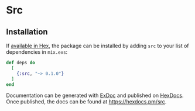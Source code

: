 # Src

## Installation

If [available in Hex](https://hex.pm/docs/publish), the package can be installed
by adding `src` to your list of dependencies in `mix.exs`:

```elixir
def deps do
  [
    {:src, "~> 0.1.0"}
  ]
end
```

Documentation can be generated with [ExDoc](https://github.com/elixir-lang/ex_doc)
and published on [HexDocs](https://hexdocs.pm). Once published, the docs can
be found at <https://hexdocs.pm/src>.

